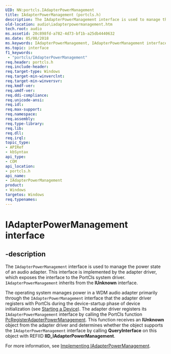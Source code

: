 ```yaml
---
UID: NN:portcls.IAdapterPowerManagement
title: IAdapterPowerManagement (portcls.h)
description: The IAdapterPowerManagement interface is used to manage the power state of an audio adapter.
old-location: audio\iadapterpowermanagement.htm
tech.root: audio
ms.assetid: 20c898fd-a782-4d73-bf1b-a25db4440632
ms.date: 05/08/2018
ms.keywords: IAdapterPowerManagement, IAdapterPowerManagement interface [Audio Devices], IAdapterPowerManagement interface [Audio Devices],described, audio.iadapterpowermanagement, audmp-routines_9daec120-c61d-426c-b30f-80484e1fb652.xml, portcls/IAdapterPowerManagement
ms.topic: interface
f1_keywords:
 - "portcls/IAdapterPowerManagement"
req.header: portcls.h
req.include-header: 
req.target-type: Windows
req.target-min-winverclnt: 
req.target-min-winversvr: 
req.kmdf-ver: 
req.umdf-ver: 
req.ddi-compliance: 
req.unicode-ansi: 
req.idl: 
req.max-support: 
req.namespace: 
req.assembly: 
req.type-library: 
req.lib: 
req.dll: 
req.irql: 
topic_type:
- APIRef
- kbSyntax
api_type:
- COM
api_location:
- portcls.h
api_name:
- IAdapterPowerManagement
product:
- Windows
targetos: Windows
req.typenames: 
---
```


# IAdapterPowerManagement interface


## -description


The <code>IAdapterPowerManagement</code> interface is used to manage the power state of an audio adapter. This interface is implemented by the adapter driver, which exposes the interface to the PortCls system driver. <code>IAdapterPowerManagement</code> inherits from the <b>IUnknown</b> interface.

The operating system manages power in a WDM audio adapter primarily through the <code>IAdapterPowerManagement</code> interface that the adapter driver registers with PortCls during the device-startup phase of device initialization (see <a href="https://docs.microsoft.com/windows-hardware/drivers/kernel/starting-a-device">Starting a Device</a>). The adapter driver registers its <code>IAdapterPowerManagement</code> interface by calling the PortCls function <a href="https://docs.microsoft.com/windows-hardware/drivers/ddi/content/portcls/nf-portcls-pcregisteradapterpowermanagement">PcRegisterAdapterPowerManagement</a>. This function receives an <b>IUnknown</b> object from the adapter driver and determines whether the object supports the <code>IAdapterPowerManagement</code> interface by calling <b>QueryInterface</b> on this object with REFIID <b>IID_IAdapterPowerManagement</b>.

For more information, see <a href="https://docs.microsoft.com/windows-hardware/drivers/audio/implementing-iadapterpowermanagement">Implementing IAdapterPowerManagement</a>.

